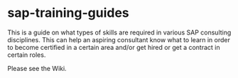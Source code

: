 # sap-training-guides
This is a guide on what types of skills are required in various SAP consulting disciplines.  This can help an aspiring consultant know what to learn in order to become certified in a certain area and/or get hired or get a contract in certain roles.

Please see the Wiki.
